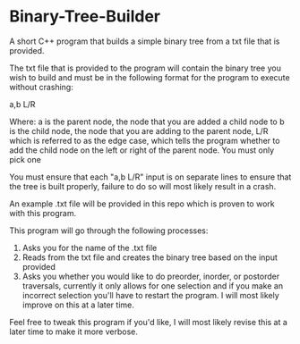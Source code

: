 # Binary-Tree-Builder

A short C++ program that builds a simple binary tree from a txt file that is provided.

The txt file that is provided to the program will contain the binary tree you wish to build and must be in the following format for the program to execute without crashing:

a,b L/R

Where:
a is the parent node, the node that you are added a child node to
b is the child node, the node that you are adding to the parent node,
L/R which is referred to as the edge case, which tells the program whether to add the child node on the left or right of the parent node. You must only pick one 

You must ensure that each "a,b L/R" input is on separate lines to ensure that the tree is built properly, failure to do so will most likely result in a crash.

An example .txt file will be provided in this repo which is proven to work with this program.

This program will go through the following processes:

1. Asks you for the name of the .txt file
2. Reads from the txt file and creates the binary tree based on the input provided
3. Asks you whether you would like to do preorder, inorder, or postorder traversals, currently it only allows for one selection and if you make an incorrect selection you'll have to restart the program. I will most likely improve on this at a later time.


Feel free to tweak this program if you'd like, I will most likely revise this at a later time to make it more verbose.
